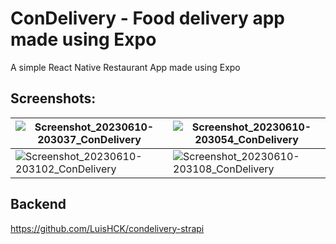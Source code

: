 # ConDelivery - Food delivery app made using Expo

A simple React Native Restaurant App made using Expo

## Screenshots:
|![Screenshot_20230610-203037_ConDelivery](https://github.com/LuisHCK/ConDeliveryApp/assets/5175137/0c58a70c-0a87-46f6-875c-ef32fde9704c)| ![Screenshot_20230610-203054_ConDelivery](https://github.com/LuisHCK/ConDeliveryApp/assets/5175137/7f71e7ce-0e67-4e23-8043-a6602b69d5bd) |
|---|---|
| ![Screenshot_20230610-203102_ConDelivery](https://github.com/LuisHCK/ConDeliveryApp/assets/5175137/698e7aa8-a8c1-4fe2-91fe-76b864271f15) | ![Screenshot_20230610-203108_ConDelivery](https://github.com/LuisHCK/ConDeliveryApp/assets/5175137/8ad4c6b3-2f44-40d0-8089-5f290bc29611) |

## Backend
https://github.com/LuisHCK/condelivery-strapi

